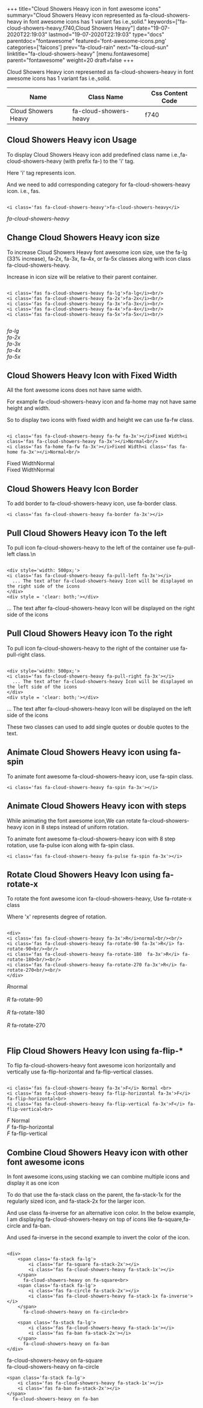 +++
title="Cloud Showers Heavy icon in font awesome icons"
summary="Cloud Showers Heavy icon represented as fa-cloud-showers-heavy in font awesome icons has 1 variant fas i.e.,solid."
keywords=["fa-cloud-showers-heavy,f740,Cloud Showers Heavy"]
date="19-07-2020T22:19:03"
lastmod="19-07-2020T22:19:03"
type="docs"
parentdoc="fontawesome"
featured='font-awesome-icons.png'
categories=['faicons']
prev="fa-cloud-rain"
next="fa-cloud-sun"
linktitle="fa-cloud-showers-heavy"
[menu.fontawesome]
parent="fontawesome"
weight=20
draft=false
+++


Cloud Showers Heavy icon represented as fa-cloud-showers-heavy in font awesome icons has 1 variant fas i.e.,solid.

<div class='table-responsive'><table class='table'><thead><tr><th>Name</th><th>Class Name</th><th>Css Content Code</th></tr></thead><tbody><tr><td>Cloud Showers Heavy</td><td>fa-cloud-showers-heavy</td><td>f740</td></tr></tbody></table></div>



## Cloud Showers Heavy icon Usage

To display Cloud Showers Heavy icon add predefined class name i.e.,fa-cloud-showers-heavy (with prefix fa-) to the 'i' tag.

Here 'i' tag represents icon.

And we need to add corresponding category for fa-cloud-showers-heavy icon. i.e., fas.


```

<i class='fas fa-cloud-showers-heavy'>fa-cloud-showers-heavy</i>
```

<i class='fas fa-cloud-showers-heavy'>fa-cloud-showers-heavy</i>




## Change Cloud Showers Heavy icon size
To increase Cloud Showers Heavy font awesome icon size, use the fa-lg (33% increase), fa-2x, fa-3x, fa-4x, or fa-5x classes along with icon class fa-cloud-showers-heavy.

Increase in icon size will be relative to their parent container. 

```

<i class='fas fa-cloud-showers-heavy fa-lg'>fa-lg</i><br/>
<i class='fas fa-cloud-showers-heavy fa-2x'>fa-2x</i><br/>
<i class='fas fa-cloud-showers-heavy fa-3x'>fa-3x</i><br/>
<i class='fas fa-cloud-showers-heavy fa-4x'>fa-4x</i><br/>
<i class='fas fa-cloud-showers-heavy fa-5x'>fa-5x</i><br/>
            
```

<i class='fas fa-cloud-showers-heavy fa-lg'>fa-lg</i><br/>
<i class='fas fa-cloud-showers-heavy fa-2x'>fa-2x</i><br/>
<i class='fas fa-cloud-showers-heavy fa-3x'>fa-3x</i><br/>
<i class='fas fa-cloud-showers-heavy fa-4x'>fa-4x</i><br/>
<i class='fas fa-cloud-showers-heavy fa-5x'>fa-5x</i><br/>
            



## Cloud Showers Heavy Icon with Fixed Width 

All the font awesome icons does not have same width.

For example fa-cloud-showers-heavy icon and fa-home may not have same height and width.

So to display two icons with fixed width and height we can use fa-fw class.


```

<i class='fas fa-cloud-showers-heavy fa-fw fa-3x'></i>Fixed Width<i class='fas fa-cloud-showers-heavy fa-3x'></i>Normal<br/>
<i class='fas fa-home fa-fw fa-3x'></i>Fixed Width<i class='fas fa-home fa-3x'></i>Normal<br/>
```

<i class='fas fa-cloud-showers-heavy fa-fw fa-3x'></i>Fixed Width<i class='fas fa-cloud-showers-heavy fa-3x'></i>Normal<br/>
<i class='fas fa-home fa-fw fa-3x'></i>Fixed Width<i class='fas fa-home fa-3x'></i>Normal<br/>



## Cloud Showers Heavy Icon Border 

To add border to fa-cloud-showers-heavy icon, use fa-border class.


```
<i class='fas fa-cloud-showers-heavy fa-border fa-3x'></i>

```
<i class='fas fa-cloud-showers-heavy fa-border fa-3x'></i>





## Pull Cloud Showers Heavy icon To the left

To pull icon fa-cloud-showers-heavy to the left of the container use fa-pull-left class.\n

```

<div style='width: 500px;'>
<i class='fas fa-cloud-showers-heavy fa-pull-left fa-3x'></i>
  ... The text after fa-cloud-showers-heavy Icon will be displayed on the right side of the icons
</div>
<div style = 'clear: both;'></div>
```

<div style='width: 500px;'>
<i class='fas fa-cloud-showers-heavy fa-pull-left fa-3x'></i>
  ... The text after fa-cloud-showers-heavy Icon will be displayed on the right side of the icons
</div>
<div style = 'clear: both;'></div>




## Pull Cloud Showers Heavy icon To the right
To pull icon fa-cloud-showers-heavy to the right of the container use fa-pull-right class.

```

<div style='width: 500px;'>
<i class='fas fa-cloud-showers-heavy fa-pull-right fa-3x'></i>
  ... The text after fa-cloud-showers-heavy Icon will be displayed on the left side of the icons
</div>
<div style = 'clear: both;'></div>
```

<div style='width: 500px;'>
<i class='fas fa-cloud-showers-heavy fa-pull-right fa-3x'></i>
  ... The text after fa-cloud-showers-heavy Icon will be displayed on the left side of the icons
</div>
<div style = 'clear: both;'></div>

These two classes can used to add single quotes or double quotes to the text.


## Animate Cloud Showers Heavy icon using fa-spin
To animate font awesome fa-cloud-showers-heavy icon, use fa-spin class.

```
<i class='fas fa-cloud-showers-heavy fa-spin fa-3x'></i>
```
<i class='fas fa-cloud-showers-heavy fa-spin fa-3x'></i>




## Animate Cloud Showers Heavy icon with steps
While animating the font awesome icon,We can rotate fa-cloud-showers-heavy icon in 8 steps instead of uniform rotation.

To animate font awesome fa-cloud-showers-heavy icon with 8 step rotation, use fa-pulse icon along with fa-spin class.


```
<i class='fas fa-cloud-showers-heavy fa-pulse fa-spin fa-3x'></i>

```
<i class='fas fa-cloud-showers-heavy fa-pulse fa-spin fa-3x'></i>





## Rotate Cloud Showers Heavy Icon using fa-rotate-x
To rotate the font awesome icon fa-cloud-showers-heavy, Use fa-rotate-x class

Where 'x' represents degree of rotation.


```

<div>
<i class='fas fa-cloud-showers-heavy fa-3x'>R</i>normal<br/><br/>
<i class='fas fa-cloud-showers-heavy fa-rotate-90 fa-3x'>R</i> fa-rotate-90<br/><br/> 
<i class='fas fa-cloud-showers-heavy fa-rotate-180  fa-3x'>R</i> fa-rotate-180<br/><br/> 
<i class='fas fa-cloud-showers-heavy fa-rotate-270 fa-3x'>R</i> fa-rotate-270<br/><br/>
</div>
```

<div>
<i class='fas fa-cloud-showers-heavy fa-3x'>R</i>normal<br/><br/>
<i class='fas fa-cloud-showers-heavy fa-rotate-90 fa-3x'>R</i> fa-rotate-90<br/><br/> 
<i class='fas fa-cloud-showers-heavy fa-rotate-180  fa-3x'>R</i> fa-rotate-180<br/><br/> 
<i class='fas fa-cloud-showers-heavy fa-rotate-270 fa-3x'>R</i> fa-rotate-270<br/><br/>
</div>




## Flip Cloud Showers Heavy Icon using fa-flip-*
To flip fa-cloud-showers-heavy font awesome icon horizontally and vertically use fa-flip-horizontal and fa-flip-vertical classes. 

```

<i class='fas fa-cloud-showers-heavy fa-3x'>F</i> Normal <br>
<i class='fas fa-cloud-showers-heavy fa-flip-horizontal fa-3x'>F</i> fa-flip-horizontal<br>
<i class='fas fa-cloud-showers-heavy fa-flip-vertical fa-3x'>F</i> fa-flip-vertical<br>
```

<i class='fas fa-cloud-showers-heavy fa-3x'>F</i> Normal <br>
<i class='fas fa-cloud-showers-heavy fa-flip-horizontal fa-3x'>F</i> fa-flip-horizontal<br>
<i class='fas fa-cloud-showers-heavy fa-flip-vertical fa-3x'>F</i> fa-flip-vertical<br>




## Combine Cloud Showers Heavy icon with other font awesome icons
In font awesome icons,using stacking we can combine multiple icons and display it as one icon 

To do that use the fa-stack class on the parent, the fa-stack-1x for the regularly sized icon, and fa-stack-2x for the larger icon.

And use class fa-inverse for an alternative icon color. 
In the below example, I am displaying fa-cloud-showers-heavy on top of icons like fa-square,fa-circle and fa-ban.

And used fa-inverse in the second example to invert the color of the icon.

```

<div>
    <span class='fa-stack fa-lg'>
        <i class='far fa-square fa-stack-2x'></i>
        <i class='fas fa-cloud-showers-heavy fa-stack-1x'></i>
    </span>
      fa-cloud-showers-heavy on fa-square<br>
    <span class='fa-stack fa-lg'>
        <i class='fas fa-circle fa-stack-2x'></i>
        <i class='fas fa-cloud-showers-heavy fa-stack-1x fa-inverse'></i>
    </span>
      fa-cloud-showers-heavy on fa-circle<br>

    <span class='fa-stack fa-lg'>
        <i class='fas fa-cloud-showers-heavy fa-stack-1x'></i>
        <i class='fas fa-ban fa-stack-2x'></i>
    </span>
      fa-cloud-showers-heavy on fa-ban
</div>
```

<div>
    <span class='fa-stack fa-lg'>
        <i class='far fa-square fa-stack-2x'></i>
        <i class='fas fa-cloud-showers-heavy fa-stack-1x'></i>
    </span>
      fa-cloud-showers-heavy on fa-square<br>
    <span class='fa-stack fa-lg'>
        <i class='fas fa-circle fa-stack-2x'></i>
        <i class='fas fa-cloud-showers-heavy fa-stack-1x fa-inverse'></i>
    </span>
      fa-cloud-showers-heavy on fa-circle<br>

    <span class='fa-stack fa-lg'>
        <i class='fas fa-cloud-showers-heavy fa-stack-1x'></i>
        <i class='fas fa-ban fa-stack-2x'></i>
    </span>
      fa-cloud-showers-heavy on fa-ban
</div>






